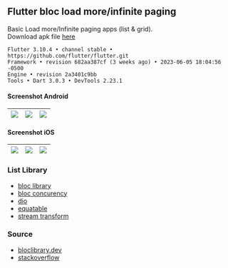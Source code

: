 ## Flutter bloc load more/infinite paging ##

Basic Load more/Infinite paging apps (list & grid).  
Download apk file [here](https://www.dropbox.com/s/41tvd9dj935mjso)
```
Flutter 3.10.4 • channel stable • https://github.com/flutter/flutter.git
Framework • revision 682aa387cf (3 weeks ago) • 2023-06-05 18:04:56 -0500
Engine • revision 2a3401c9bb
Tools • Dart 3.0.3 • DevTools 2.23.1
```

#### Screenshot Android ####
| ![](https://images2.imgbox.com/0e/6f/CJgw65IZ_o.png) | ![](https://images2.imgbox.com/f1/0a/yjsD4oOr_o.png) | ![](https://images2.imgbox.com/52/65/JfFhWsqG_o.png) |
| :---: | :---: | :---: |

#### Screenshot iOS ####
| ![](https://i.imgur.com/GEjL5Qf.png) | ![](https://i.imgur.com/66jmUVO.png) | ![](https://i.imgur.com/PRd35bI.png) |
| :---: | :---: | :---: |

### List Library ###
- [bloc library](https://bloclibrary.dev/)
- [bloc concurency](https://pub.dev/packages/bloc_concurrency)
- [dio](https://pub.dev/packages/dio)
- [equatable](https://pub.dev/packages/equatable)
- [stream transform](https://pub.dev/packages/stream_transform)

### Source ###
- [bloclibrary.dev](https://bloclibrary.dev/#/flutterinfinitelisttutorial)
- [stackoverflow](https://stackoverflow.com/a/47827264)
